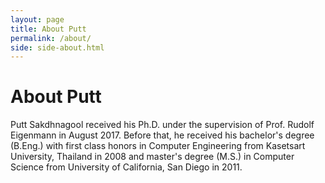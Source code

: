 ```yaml
---
layout: page
title: About Putt
permalink: /about/
side: side-about.html
---
```

# About Putt

Putt Sakdhnagool received his Ph.D. under the supervision of Prof. Rudolf Eigenmann in August 2017. Before that, he received his bachelor's degree (B.Eng.) with first class honors in Computer Engineering from Kasetsart University, Thailand in 2008 and master's degree (M.S.) in Computer Science from University of California, San Diego in 2011. 
